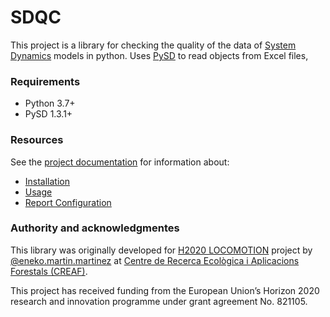 SDQC
====

This project is a library for checking the quality of the data of [System Dynamics](http://en.wikipedia.org/wiki/System_dynamics) models in python. Uses [PySD](https://github.com/JamesPHoughton/pysd) to read objects from Excel files,

### Requirements
- Python 3.7+
- PySD 1.3.1+

### Resources
See the [project documentation](http://sdqc.readthedocs.org/) for information about:

- [Installation](http://sdqc.readthedocs.org/en/latest/installation.html)
- [Usage](http://sdqc.readthedocs.org/en/latest/usage.html)
- [Report Configuration](http://sdqc.readthedocs.org/en/latest/report_configuration.html)

### Authority and acknowledgmentes
This library was originally developed for [H2020 LOCOMOTION](https://www.locomotion-h2020.eu/) project by [@eneko.martin.martinez](https://gitlab.com/eneko.martin.martinez) at [Centre de Recerca Ecològica i Aplicacions Forestals (CREAF)](http://www.creaf.cat/).

This project has received funding from the European Union’s Horizon 2020
research and innovation programme under grant agreement No. 821105.